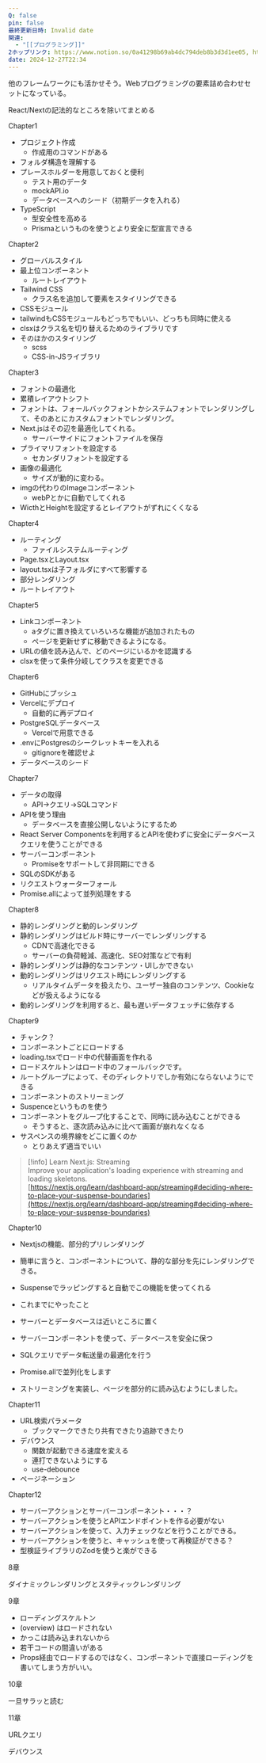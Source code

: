 ```yaml
---
Q: false
pin: false
最終更新日時: Invalid date
関連:
  - "[[プログラミング]]"
2ホップリンク: https://www.notion.so/0a41298b69ab4dc794deb8b3d3d1ee05, https://www.notion.so/14c680a9513f402cb546a22bda05f95b, https://www.notion.so/34f92ffc1e4c4d1b857b21a7d6b1b1de, https://www.notion.so/3d616c7cd72f4094801215141f8c2728, https://www.notion.so/68683c8593d4479c99a07fde3e6774bc, https://www.notion.so/7aabe6e7f03a44b28cdaeb92e3ef259b, https://www.notion.so/90e8af62936e4d72a8ce6914ad492062, https://www.notion.so/9ba61d2d4f2044349a218692fcc1e00b, https://www.notion.so/ca8169668e454da2a8959019045176b4, https://www.notion.so/d38b1d3b7fcd4e1d91dcec4bb1a4e39b, https://www.notion.so/de44079af2ea4e5aa1a89d5652190257, https://www.notion.so/ebd3d7a92c894323b0da135a2bdefa13, https://www.notion.so/fa1ab1433fe44fb981cf3eecfca12657
date: 2024-12-27T22:34
---
```

  

他のフレームワークにも活かせそう。Webプログラミングの要素詰め合わせセットになっている。

React/Nextの記法的なところを除いてまとめる

  

Chapter1

- プロジェクト作成
    - 作成用のコマンドがある
- フォルダ構造を理解する
- プレースホルダーを用意しておくと便利
    - テスト用のデータ
    - mockAPI.io
    - データベースへのシード（初期データを入れる）
- TypeScript
    - 型安全性を高める
    - Prismaというものを使うとより安全に型宣言できる

  

Chapter2

- グローバルスタイル
- 最上位コンポーネント
    - ルートレイアウト
- Tailwind CSS
    - クラス名を追加して要素をスタイリングできる
- CSSモジュール
- tailwindもCSSモジュールもどっちでもいい、どっちも同時に使える
- clsxはクラス名を切り替えるためのライブラリです
- そのほかのスタイリング
    - scss
    - CSS-in-JSライブラリ

  

Chapter3

- フォントの最適化
- 累積レイアウトシフト
- フォントは、フォールバックフォントかシステムフォントでレンダリングして、そのあとにカスタムフォントでレンダリング。
- Next.jsはその辺を最適化してくれる。
    - サーバーサイドにフォントファイルを保存
- プライマリフォントを設定する
    - セカンダリフォントを設定する
- 画像の最適化
    - サイズが動的に変わる。
- imgの代わりのImageコンポーネント
    - webPとかに自動でしてくれる
- WicthとHeightを設定するとレイアウトがずれにくくなる

  

Chapter4

- ルーティング
    - ファイルシステムルーティング
- Page.tsxとLayout.tsx
- layout.tsxは子フォルダにすべて影響する
- 部分レンダリング
- ルートレイアウト

  

Chapter5

- Linkコンポーネント
    - aタグに置き換えていろいろな機能が追加されたもの
    - ページを更新せずに移動できるようになる。
- URLの値を読み込んで、どのページにいるかを認識する
- clsxを使って条件分岐してクラスを変更できる

  

Chapter6

- GitHubにプッシュ
- Vercelにデプロイ
    - 自動的に再デプロイ
- PostgreSQLデータベース
    - Vercelで用意できる
- .envにPostgresのシークレットキーを入れる
    - gitignoreを確認せよ
- データベースのシード

  

Chapter7

- データの取得
    - API→クエリ→SQLコマンド
- APIを使う理由
    - データベースを直接公開しないようにするため
- React Server Componentsを利用するとAPIを使わずに安全にデータベースクエリを使うことができる
- サーバーコンポーネント
    - Promiseをサポートして非同期にできる
- SQLのSDKがある
- リクエストウォーターフォール
- Promise.allによって並列処理をする

  

Chapter8

- 静的レンダリングと動的レンダリング
- 静的レンダリングはビルド時にサーバーでレンダリングする
    - CDNで高速化できる
    - サーバーの負荷軽減、高速化、SEO対策などで有利
- 静的レンダリングは静的なコンテンツ・UIしかできない
- 動的レンダリングはリクエスト時にレンダリングする
    - リアルタイムデータを扱えたり、ユーザー独自のコンテンツ、Cookieなどが扱えるようになる
- 動的レンダリングを利用すると、最も遅いデータフェッチに依存する

  

Chapter9

- チャンク？
- コンポーネントごとにロードする
- loading.tsxでロード中の代替画面を作れる
- ロードスケルトンはロード中のフォールバックです。
- ルートグループによって、そのディレクトリでしか有効にならないようにできる
- コンポーネントのストリーミング
- Suspenceというものを使う
- コンポーネントをグループ化することで、同時に読み込むことができる
    - そうすると、逐次読み込みに比べて画面が崩れなくなる
- サスペンスの境界線をどこに置くのか
    - とりあえず適当でいい

> [!info] Learn Next.js: Streaming  
> Improve your application's loading experience with streaming and loading skeletons.  
> [https://nextjs.org/learn/dashboard-app/streaming#deciding-where-to-place-your-suspense-boundaries](https://nextjs.org/learn/dashboard-app/streaming#deciding-where-to-place-your-suspense-boundaries)  

  

Chapter10

- Nextjsの機能、部分的プリレンダリング
- 簡単に言うと、コンポーネントについて、静的な部分を先にレンダリングできる。
- Suspenseでラッピングすると自動でこの機能を使ってくれる

  

- これまでにやったこと
- サーバーとデータベースは近いところに置く
- サーバーコンポーネントを使って、データベースを安全に保つ
- SQLクエリでデータ転送量の最適化を行う
- Promise.allで並列化をします
- ストリーミングを実装し、ページを部分的に読み込むようにしました。

  

  

Chapter11

- URL検索パラメータ
    - ブックマークできたり共有できたり追跡できたり
- デバウンス
    - 関数が起動できる速度を変える
    - 連打できないようにする
    - use-debounce
- ページネーション

  

  

Chapter12

- サーバーアクションとサーバーコンポーネント・・・？
- サーバーアクションを使うとAPIエンドポイントを作る必要がない
- サーバーアクションを使って、入力チェックなどを行うことができる。
- サーバーアクションを使うと、キャッシュを使って再検証ができる？
- 型検証ライブラリのZodを使うと楽ができる

  

8章

ダイナミックレンダリングとスタティックレンダリング

9章

- ローディングスケルトン
- (overview) はロードされない
- かっこは読み込まれないから
- 若干コードの間違いがある
- Props経由でロードするのではなく、コンポーネントで直接ローディングを書いてしまう方がいい。

10章

一旦サラッと読む

11章

URLクエリ

デバウンス